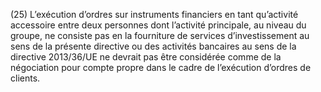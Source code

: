 (25) L’exécution d’ordres sur instruments financiers en tant qu’activité accessoire entre deux personnes dont l’activité principale, au niveau du groupe, ne consiste pas en la fourniture de services d’investissement au sens de la présente directive ou des activités bancaires au sens de la directive 2013/36/UE ne devrait pas être considérée comme de la négociation pour compte propre dans le cadre de l’exécution d’ordres de clients.